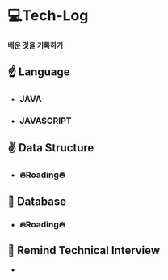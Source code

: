# 💻Tech-Log
#### 배운 것을 기록하기 

## ☝ Language

- ### JAVA
- ### JAVASCRIPT

## ✌ Data Structure

- ### 🔥Roading🔥

## 🤟 Database

- ### 🔥Roading🔥


## 🌵 Remind Technical Interview

- 

